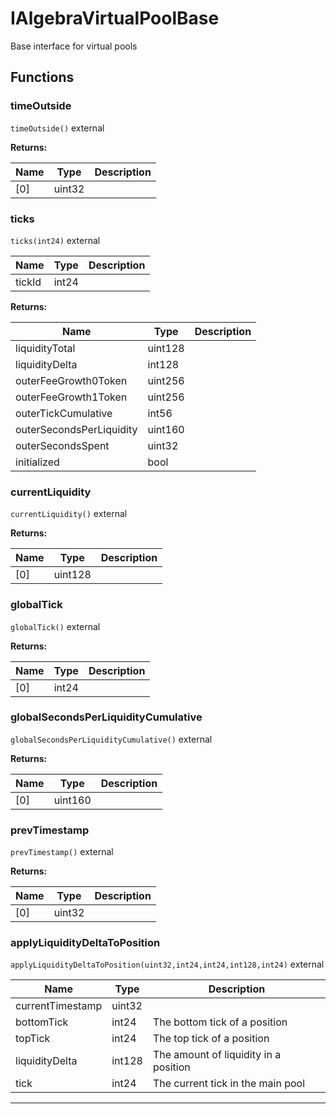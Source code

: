 

# IAlgebraVirtualPoolBase

Base interface for virtual pools





## Functions
### timeOutside


`timeOutside()`  external






**Returns:**

| Name | Type | Description |
| ---- | ---- | ----------- |
| [0] | uint32 |  |

### ticks


`ticks(int24)`  external





| Name | Type | Description |
| ---- | ---- | ----------- |
| tickId | int24 |  |

**Returns:**

| Name | Type | Description |
| ---- | ---- | ----------- |
| liquidityTotal | uint128 |  |
| liquidityDelta | int128 |  |
| outerFeeGrowth0Token | uint256 |  |
| outerFeeGrowth1Token | uint256 |  |
| outerTickCumulative | int56 |  |
| outerSecondsPerLiquidity | uint160 |  |
| outerSecondsSpent | uint32 |  |
| initialized | bool |  |

### currentLiquidity


`currentLiquidity()`  external






**Returns:**

| Name | Type | Description |
| ---- | ---- | ----------- |
| [0] | uint128 |  |

### globalTick


`globalTick()`  external






**Returns:**

| Name | Type | Description |
| ---- | ---- | ----------- |
| [0] | int24 |  |

### globalSecondsPerLiquidityCumulative


`globalSecondsPerLiquidityCumulative()`  external






**Returns:**

| Name | Type | Description |
| ---- | ---- | ----------- |
| [0] | uint160 |  |

### prevTimestamp


`prevTimestamp()`  external






**Returns:**

| Name | Type | Description |
| ---- | ---- | ----------- |
| [0] | uint32 |  |

### applyLiquidityDeltaToPosition


`applyLiquidityDeltaToPosition(uint32,int24,int24,int128,int24)`  external





| Name | Type | Description |
| ---- | ---- | ----------- |
| currentTimestamp | uint32 |  |
| bottomTick | int24 | The bottom tick of a position |
| topTick | int24 | The top tick of a position |
| liquidityDelta | int128 | The amount of liquidity in a position |
| tick | int24 | The current tick in the main pool |




---


